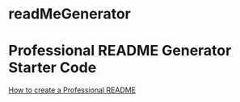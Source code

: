 # readMeGenerator

# Professional README Generator Starter Code

[How to create a Professional README](https://coding-boot-camp.github.io/full-stack/github/professional-readme-guide)
